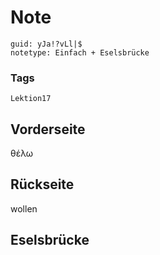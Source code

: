 # Note
```
guid: yJa!?vLl|$
notetype: Einfach + Eselsbrücke
```

### Tags
```
Lektion17
```

## Vorderseite
θέλω

## Rückseite
wollen

## Eselsbrücke

